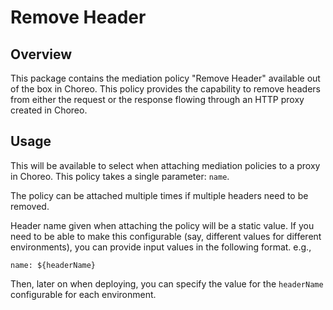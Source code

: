 # Remove Header

## Overview

This package contains the mediation policy "Remove Header" available out of the box in Choreo. This policy provides the capability to 
remove headers from either the request or the response flowing through an HTTP proxy created in Choreo. 

## Usage

This will be available to select when attaching mediation policies to a proxy in Choreo. This policy takes a single parameter: `name`.

The policy can be attached multiple times if multiple headers need to be removed. 

Header name given when attaching the policy will be a static value. If you need to be able to make this configurable
(say, different values for different environments), you can provide input values in the following format. e.g.,
```
name: ${headerName}
```
Then, later on when deploying, you can specify the value for the `headerName` configurable for each environment.
